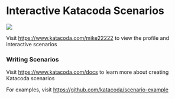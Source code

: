 # Interactive Katacoda Scenarios

[![](http://shields.katacoda.com/katacoda/mike22222/count.svg)](https://www.katacoda.com/mike22222 "Get your profile on Katacoda.com")

Visit https://www.katacoda.com/mike22222 to view the profile and interactive scenarios

### Writing Scenarios
Visit https://www.katacoda.com/docs to learn more about creating Katacoda scenarios

For examples, visit https://github.com/katacoda/scenario-example
